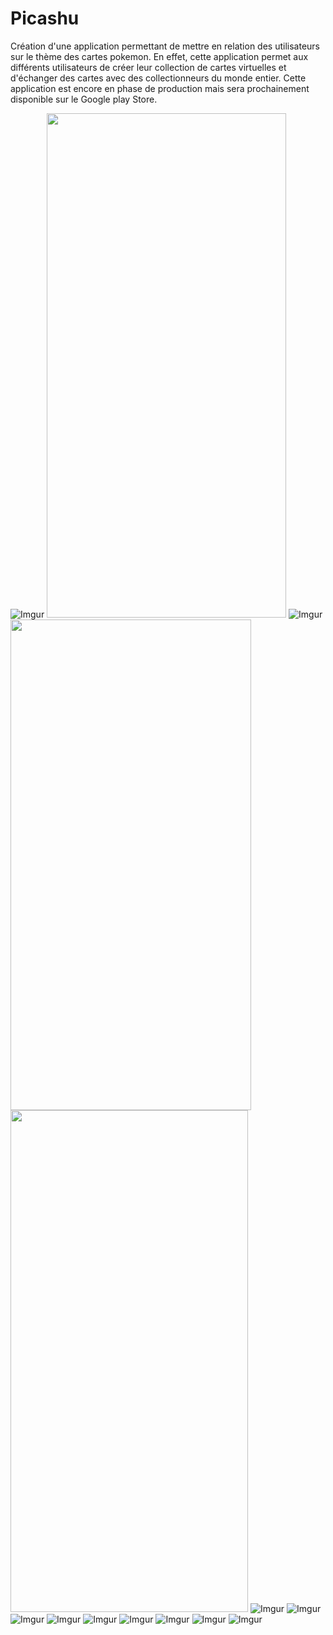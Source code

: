 # Picashu
Création d'une application permettant de mettre en relation des utilisateurs sur le thème des cartes pokemon. En effet, cette application permet aux différents utilisateurs de créer leur collection
de cartes virtuelles et d'échanger des cartes avec des collectionneurs du monde entier. Cette application est encore en phase de production mais sera prochainement disponible sur le Google play Store.


![Imgur](https://imgur.com/QjhookQ.png)
<img src="https://imgur.com/qFDw0DU.png" width="383" height ="807" />
![Imgur](https://imgur.com/X14BCKA.png)
<img src="https://imgur.com/rq8xGDe.png" width="385" height ="785" />
<img src="https://imgur.com/1oM0Tlb.png" width="380" height ="803" />
![Imgur](https://imgur.com/FRnsqX5.png)
![Imgur](https://imgur.com/yPzkOfN.png)
![Imgur](https://imgur.com/PetKKMT.png)
![Imgur](https://imgur.com/SLzENoU.png)
![Imgur](https://imgur.com/FQO411D.png)
![Imgur](https://imgur.com/7xj9353.png)
![Imgur](https://imgur.com/eHs9IyZ.png)
![Imgur](https://imgur.com/pHnZoq8.png)
![Imgur](https://imgur.com/o7EW46f.png)
